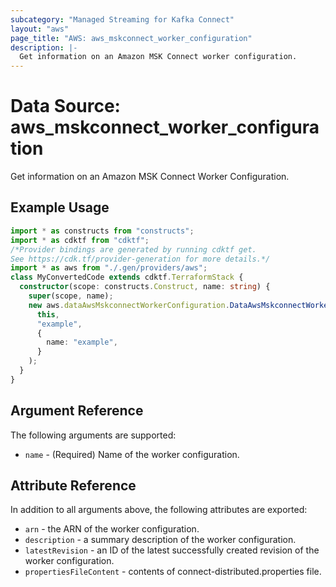 ```yaml
---
subcategory: "Managed Streaming for Kafka Connect"
layout: "aws"
page_title: "AWS: aws_mskconnect_worker_configuration"
description: |-
  Get information on an Amazon MSK Connect worker configuration.
---
```


# Data Source: aws_mskconnect_worker_configuration

Get information on an Amazon MSK Connect Worker Configuration.

## Example Usage

```typescript
import * as constructs from "constructs";
import * as cdktf from "cdktf";
/*Provider bindings are generated by running cdktf get.
See https://cdk.tf/provider-generation for more details.*/
import * as aws from "./.gen/providers/aws";
class MyConvertedCode extends cdktf.TerraformStack {
  constructor(scope: constructs.Construct, name: string) {
    super(scope, name);
    new aws.dataAwsMskconnectWorkerConfiguration.DataAwsMskconnectWorkerConfiguration(
      this,
      "example",
      {
        name: "example",
      }
    );
  }
}

```

## Argument Reference

The following arguments are supported:

* `name` - (Required) Name of the worker configuration.

## Attribute Reference

In addition to all arguments above, the following attributes are exported:

* `arn` - the ARN of the worker configuration.
* `description` - a summary description of the worker configuration.
* `latestRevision` - an ID of the latest successfully created revision of the worker configuration.
* `propertiesFileContent` - contents of connect-distributed.properties file.

<!-- cache-key: cdktf-0.17.0-pre.15 input-dd62ab20fd5939b60e15b778e75ef29555daaa898c04941683410ddc5ca6f5e1 -->
